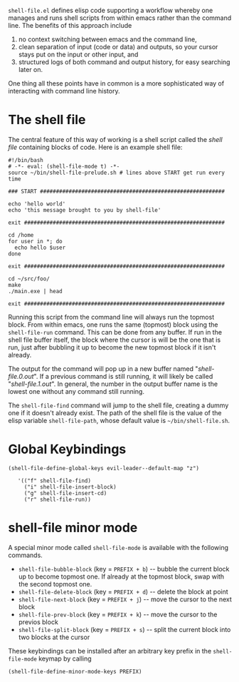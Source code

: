 `shell-file.el` defines elisp code supporting a workflow whereby one
manages and runs shell scripts from within emacs rather than the
command line.  The benefits of this approach include

  1. no context switching between emacs and the command line,
  2. clean separation of input (code or data) and outputs, so your
     cursor stays put on the input or other input, and
  3. structured logs of both command and output history, for easy
     searching later on.

One thing all these points have in common is a more sophisticated 
way of interacting with command line history. 

# The shell file #

The central feature of this way of working is a shell script called
the *shell file* containing blocks of code.  Here is an example shell
file:

    #!/bin/bash
    # -*- eval: (shell-file-mode t) -*-
    source ~/bin/shell-file-prelude.sh # lines above START get run every time

    ### START ##########################################################

    echo 'hello world'
    echo 'this message brought to you by shell-file'

    exit ###############################################################

    cd /home
    for user in *; do
      echo hello $user
    done

    exit ###############################################################

    cd ~/src/foo/
    make
    ./main.exe | head

    exit ###############################################################

Running this script from the command line will always run the topmost
block.  From within emacs, one runs the same (topmost) block using the
`shell-file-run` command.  This can be done from any buffer.  If run
in the shell file buffer itself, the block where the cursor is will be
the one that is run, just after bubbling it up to become the new
topmost block if it isn't already.

The output for the command will pop up in a new buffer named
"*shell-file.0.out*".  If a previous command is still running, it will
likely be called "*shell-file.1.out*".  In general, the number in the
output buffer name is the lowest one without any command still
running.

The `shell-file-find` command will jump to the shell file, creating a
dummy one if it doesn't already exist.  The path of the shell file is 
the value of the elisp variable `shell-file-path`, whose default value
is `~/bin/shell-file.sh`.

# Global Keybindings #

    (shell-file-define-global-keys evil-leader--default-map "z")

       '(("f" shell-file-find)
         ("i" shell-file-insert-block)
         ("g" shell-file-insert-cd)
         ("r" shell-file-run))

# shell-file minor mode #

A special minor mode called `shell-file-mode` is available with 
the following commands.

  + `shell-file-bubble-block` (key = `PREFIX + b`) -- bubble the current block up to become
    topmost one.  If already at the topmost block, swap with the
    second topmost one.
  + `shell-file-delete-block` (key = `PREFIX + d`) -- delete the block at point
  + `shell-file-next-block` (key = `PREFIX + j`) -- move the cursor to the next block
  + `shell-file-prev-block` (key = `PREFIX + k`) -- move the cursor to the previos block
  + `shell-file-split-block` (key = `PREFIX + s`) -- split the current block into two blocks
    at the cursor

These keybindings can be installed after an arbitrary key prefix in
the `shell-file-mode` keymap by calling

    (shell-file-define-minor-mode-keys PREFIX)
